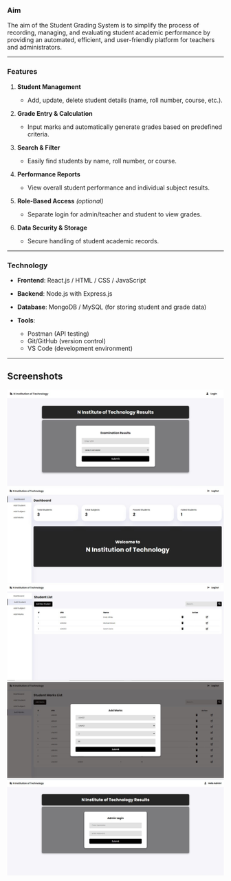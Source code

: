 
### **Aim**

The aim of the Student Grading System is to simplify the process of recording, managing, and evaluating student academic performance by providing an automated, efficient, and user-friendly platform for teachers and administrators.

---

### **Features**

1. **Student Management**

   * Add, update, delete student details (name, roll number, course, etc.).
2. **Grade Entry & Calculation**

   * Input marks and automatically generate grades based on predefined criteria.
3. **Search & Filter**

   * Easily find students by name, roll number, or course.
4. **Performance Reports**

   * View overall student performance and individual subject results.
5. **Role-Based Access** *(optional)*

   * Separate login for admin/teacher and student to view grades.
6. **Data Security & Storage**

   * Secure handling of student academic records.

---

### **Technology**

* **Frontend**: React.js / HTML / CSS / JavaScript
* **Backend**: Node.js with Express.js
* **Database**: MongoDB / MySQL (for storing student and grade data)
* **Tools**:

  * Postman (API testing)
  * Git/GitHub (version control)
  * VS Code (development environment)

---



## Screenshots

![Screenshot 1](/screenshots/ss1.png)
![Screenshot 1](/screenshots/ss2.png)
![Screenshot 1](/screenshots/ss3.png)
![Screenshot 1](/screenshots/ss4.png)
![Screenshot 1](/screenshots/ss5.png)
